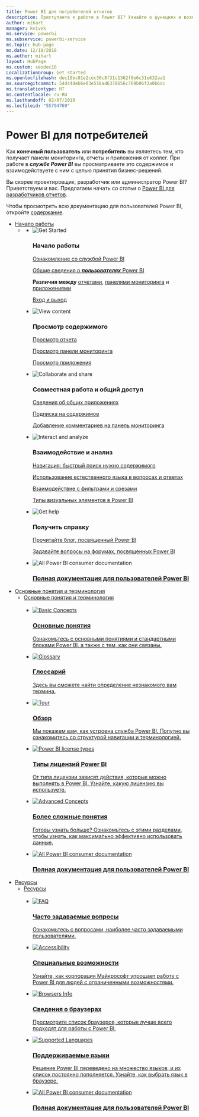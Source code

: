 ```yaml
---
title: Power BI для потребителей отчетов
description: Приступаете к работе в Power BI? Узнайте о функциях и возможностях Power BI и о том, как пользователи Power BI или отчетов Power BI могут их использовать.
author: mihart
manager: kvivek
ms.service: powerbi
ms.subservice: powerbi-service
ms.topic: hub-page
ms.date: 12/10/2018
ms.author: mihart
layout: HubPage
ms.custom: seodec18
LocalizationGroup: Get started
ms.openlocfilehash: dec19bc01e2cec30c8f31c1362f0e6c31e632aa1
ms.sourcegitcommit: 54d44deb6e03e518ad6378656c769b06f2a0b6dc
ms.translationtype: HT
ms.contentlocale: ru-RU
ms.lasthandoff: 02/07/2019
ms.locfileid: "55794769"
---
```

<div id="main" class="v2">
      <div class="container">
            <h1 class="">Power BI для потребителей</h1>
            <p>Как <b>конечный пользователь</b> или <b>потребитель</b> вы являетесь тем, кто получает панели мониторинга, отчеты и приложения от коллег. При работе в <b><i>службе Power BI</i></b> вы просматриваете это содержимое и взаимодействуете с ним с целью принятия бизнес-решений.</p>
            <p>Вы скорее проектировщик, разработчик или администратор Power BI? Приветствуем и вас. Предлагаем начать со статьи о <a href="../power-bi-creator-landing.md">Power BI для разработчиков отчетов</a>.</p>
            <p>Чтобы просмотреть всю документацию для пользователей Power BI, откройте <a href="end-user-consumer.md">содержание</a>.</p>
            <ul class="pivots">
            <li>
                <a href="#get-started" data-linktype="self-bookmark">Начало работы</a>
                <ul id="get-started" class="cardsF">
                    <li>
                        <a data-default="true" href="#getstarted" data-linktype="self-bookmark"></a>
                        <ul id="getstarted" class="cardsF">
                            <li>
                                <div class="cardSize">
                                    <div class="cardPadding">
                                        <div class="card">
                                            <div class="cardImageOuter">
                                                <div class="cardImage">
                                                    <img alt="Get Started" src="media/end-user-consumer/get-started.svg" data-linktype="relative-path">
                                                </div>
                                            </div>
                                            <div class="cardText">
                                                <h3>Начало работы</h3>
                                                <p><a href="/power-bi/service-get-started" data-linktype="absolute-path">Ознакомление со службой Power BI</a></p>
                                                <p><a href="/power-bi/consumer/end-user-consumer" data-linktype="absolute-path">Общие сведения о <b><i>пользователях</i></b> Power BI</a></p>
                                                <p><b>Различия между</b> <a href="/power-bi/consumer/end-user-reports" data-linktype="absolute-path">отчетами</a>, <a href="/power-bi/consumer/end-user-dashboards" data-linktype="absolute-path">панелями мониторинга</a> и <a href="/power-bi/consumer/end-user-apps" data-linktype="absolute-path">приложениями</a></p>
                                                <p><a href="/power-bi/consumer/end-user-sign-in" data-linktype="absolute-path">Вход и выход</a></p>
                                            </div>
                                        </div>
                                    </div>
                                </div>
                            </li>
                            <li>
                                <div class="cardSize">
                                    <div class="cardPadding">
                                        <div class="card">
                                            <div class="cardImageOuter">
                                                <div class="cardImage">
                                                    <img alt="View content" src="media/end-user-consumer/view-content.svg" data-linktype="relative-path">
                                                </div>
                                            </div>
                                            <div class="cardText">
                                                <h3>Просмотр содержимого</h3>
                                                <p><a href="/power-bi/consumer/end-user-report-open" data-linktype="absolute-path">Просмотр отчета</a></p>
                                                <p><a href="/power-bi/consumer/end-user-dashboard-open" data-linktype="absolute-path">Просмотр панели мониторинга</a></p>
                                                <p><a href="/power-bi/consumer/end-user-app-view" data-linktype="absolute-path">Просмотр приложения</a></p>
                                                <!-- <p><a href="" data-linktype="absolute-path">Is my content up-to-date?</a></p> -->
                                            </div>
                                        </div>
                                    </div>
                                </div>
                            </li>
                            <li>
                                <div class="cardSize">
                                    <div class="cardPadding">
                                        <div class="card">
                                            <div class="cardImageOuter">
                                                <div class="cardImage">
                                                    <img alt="Collaborate and share" src="media/end-user-consumer/collaborate-share.svg" data-linktype="relative-path">
                                                </div>
                                            </div>
                                            <div class="cardText">
                                                <h3>Совместная работа и общий доступ</h3>
                                                <p><a href="/power-bi/consumer/end-user-apps" data-linktype="absolute-path">Сведения об общих приложениях</a></p>
                                                <p><a href="/power-bi/consumer/end-user-subscribe" data-linktype="absolute-path">Подписка на содержимое</a></p>
                                                <p><a href="/power-bi/consumer/end-user-comment" data-linktype="absolute-path">Добавление комментариев на панель мониторинга</a></p>
                                            </div>
                                        </div>
                                    </div>
                                </div>
                            </li>
                            <li>
                                <div class="cardSize">
                                    <div class="cardPadding">
                                        <div class="card">
                                            <div class="cardImageOuter">
                                                <div class="cardImage">
                                                    <img alt="Interact and analyze" src="media/end-user-consumer/interact-analyze.svg" data-linktype="relative-path">
                                                </div>
                                            </div>
                                            <div class="cardText">
                                                <h3>Взаимодействие и анализ</h3>
                                                <p><a href="/power-bi/consumer/end-user-experience" data-linktype="absolute-path">Навигация: быстрый поиск нужно содержимого</a></p>
                                                <p><a href="/power-bi/consumer/end-user-q-and-a" data-linktype="absolute-path">Использование естественного языка в вопросах и ответах</a></p>
                                                <p><a href="/power-bi/consumer/end-user-report-filter" data-linktype="absolute-path">Взаимодействие с фильтрами и срезами</a></p>
                                                <p><a href="/power-bi/consumer/end-user-visual-type" data-linktype="absolute-path">Типы визуальных элементов в Power BI</a></p>
                                            </div>
                                        </div>
                                    </div>
                                </div>
                            </li>
                            <li>
                                <div class="cardSize">
                                    <div class="cardPadding">
                                        <div class="card">
                                            <div class="cardImageOuter">
                                                <div class="cardImage">
                                                    <img alt="Get help" src="media/end-user-consumer/get-help.svg" data-linktype="relative-path">
                                                </div>
                                            </div>
                                            <div class="cardText">
                                                <h3>Получить справку</h3>
                                            <!--    <p><a href="/power-bi/guided-learning/index" data-linktype="absolute-path">Microsoft LEARN self-paced training</a></p>
                                               --> <p><a href="https://powerbi.microsoft.com/blog/" data-linktype="absolute-path">Прочитайте блог, посвященный Power BI</a></p>
                                                <p><a href="http://community.powerbi.com/" data-linktype="absolute-path">Задавайте вопросы на форумах, посвященных Power BI</a></p>
                                            </div>
                                        </div>
                                    </div>
                                </div>
                            </li>
                            <li>
                                <div class="cardSize">
                                    <div class="cardPadding">
                                        <div class="card">
                                            <div class="cardImageOuter">
                                                <div class="cardImage">
                                                    <img alt="All Power BI consumer documentation" src="media/end-user-consumer/interact-analyze.svg" data-linktype="relative-path">
                                                </div>
                                            </div>
                                            <div class="cardText">
                                                <a href="end-user-consumer.md" data-linktype="absolute-path">
                                                <h3>Полная документация для пользователей Power BI</h3></a>
                                            </div>
                                        </div>
                                    </div>
                                </div>
                            </li>
                        </ul>
                    </li>
                </ul>
            </li>
            <li>
                <a href="#concepts-terminology" data-linktype="self-bookmark"> Основные понятия и терминология</a>
                <ul id="concepts-terminology">
                    <li>
                        <a href="#conceptsterminology" data-linktype="self-bookmark"> Основные понятия и терминология</a>
                        <ul id="conceptsterminology" class="cardsC">
                            <br>
                            <li>
                                <a href="/power-bi/consumer/End-user-basic-concepts" data-linktype="absolute-path">
                                    <div class="cardSize">
                                        <div class="cardPadding">
                                            <div class="card">
                                                <div class="cardImageOuter">
                                                    <div class="cardImage bgdAccent1">
                                                        <img src="media/end-user-consumer/basic-concepts.svg" alt="Basic Concepts" data-linktype="relative-path">
                                                    </div>
                                                </div>
                                                <div class="cardText">
                                                    <h3>Основные понятия</h3>
                                                    <p>Ознакомьтесь с основными понятиями и стандартными блоками Power BI, а также с тем, как они связаны.</p>
                                                </div>
                                            </div>
                                        </div>
                                    </div>
                                </a>
                            </li>
                            <li>
                                <a href="/power-bi/consumer/End-user-glossary" data-linktype="absolute-path">
                                    <div class="cardSize">
                                        <div class="cardPadding">
                                            <div class="card">
                                                <div class="cardImageOuter">
                                                    <div class="cardImage bgdAccent1">
                                                        <img src="media/end-user-consumer/glossary.svg" alt="Glossary" data-linktype="relative-path">
                                                    </div>
                                                </div>
                                                <div class="cardText">
                                                    <h3>Глоссарий</h3>
                                                    <p>Здесь вы сможете найти определение незнакомого вам термина.</p>
                                                </div>
                                            </div>
                                        </div>
                                    </div>
                                </a>
                            </li>
                            <li>
                                <a href="/power-bi/consumer/end-user-experience" data-linktype="absolute-path">
                                    <div class="cardSize">
                                        <div class="cardPadding">
                                            <div class="card">
                                                <div class="cardImageOuter">
                                                    <div class="cardImage bgdAccent1">
                                                        <img src="media/end-user-consumer/tour.svg" alt="Tour" data-linktype="relative-path">
                                                    </div>
                                                </div>
                                                <div class="cardText">
                                                    <h3>Обзор</h3>
                                                    <p>Мы покажем вам, как устроена служба Power BI. Попутно вы ознакомитесь со структурой навигации и терминологией.</p>
                                                </div>
                                            </div>
                                        </div>
                                    </div>
                                </a>
                            </li>
                            <li>
                                <a href="/power-bi/service-admin-licensing-organization" data-linktype="absolute-path">
                                    <div class="cardSize">
                                        <div class="cardPadding">
                                            <div class="card">
                                                <div class="cardImageOuter">
                                                    <div class="cardImage bgdAccent1">
                                                        <img src="media/end-user-consumer/power-bi-license-types.svg" alt="Power BI license types" data-linktype="relative-path">
                                                    </div>
                                                </div>
                                                <div class="cardText">
                                                    <h3>Типы лицензий Power BI</h3>
                                                    <p>От типа лицензии зависят действия, которые можно выполнять в Power BI. Узнайте, какую лицензию вы используете.</p>
                                                </div>
                                            </div>
                                        </div>
                                    </div>
                                </a>
                            </li>
                            <li>
                                <a href="/power-bi/service-admin-licensing-organization" data-linktype="absolute-path">
                                    <div class="cardSize">
                                        <div class="cardPadding">
                                            <div class="card">
                                                <div class="cardImageOuter">
                                                    <div class="cardImage bgdAccent1">
                                                        <img src="media/end-user-consumer/advanced-concepts.svg" alt="Advanced Concepts" data-linktype="relative-path">
                                                    </div>
                                                </div>
                                                <div class="cardText">
                                                    <h3>Более сложные понятия</h3>
                                                    <p>Готовы узнать больше? Ознакомьтесь с этими разделами, чтобы узнать, как максимально эффективно использовать данные. </p>
                                                </div>
                                            </div>
                                        </div>
                                    </div>
                                </a>
                            </li>
                            <li>
                                <a href="end-user-consumer.md" data-linktype="absolute-path">
                                    <div class="cardSize">
                                        <div class="cardPadding">
                                            <div class="card">
                                                <div class="cardImageOuter">
                                                    <div class="cardImage bgdAccent1">
                                                        <img src="" alt="All Power BI consumer documentation" data-linktype="relative-path">
                                                    </div>
                                                </div>
                                                <div class="cardText">
                                                    <h3>Полная документация для пользователей Power BI</h3>
                                                </div>
                                            </div>
                                        </div>
                                    </div>
                                </a>
                            </li>
                        </ul>
                    </li>
                </ul>
            </li>
            <li>
                <a href="#resources" data-linktype="self-bookmark">Ресурсы</a>
                <ul id="resources">
                    <li>
                        <a href="#resources" data-linktype="self-bookmark">Ресурсы</a>
                        <ul id="resources" class="cardsC">
                            <br>
                            <li>
                                <a href="/power-bi/consumer/end-user-faq" data-linktype="absolute-path">
                                    <div class="cardSize">
                                        <div class="cardPadding">
                                            <div class="card">
                                                <div class="cardImageOuter">
                                                    <div class="cardImage bgdAccent1">
                                                        <img src="media/end-user-consumer/faq.svg" alt="FAQ" data-linktype="relative-path">
                                                    </div>
                                                </div>
                                                <div class="cardText">
                                                    <h3>Часто задаваемые вопросы</h3>
                                                    <p>Ознакомьтесь с вопросами, наиболее часто задаваемыми пользователями.</p>
                                                </div>
                                            </div>
                                        </div>
                                    </div>
                                </a>
                            </li>
                            <li>
                                <a href="/power-bi/desktop-accessibility" data-linktype="absolute-path">
                                    <div class="cardSize">
                                        <div class="cardPadding">
                                            <div class="card">
                                                <div class="cardImageOuter">
                                                    <div class="cardImage bgdAccent1">
                                                        <img src="media/end-user-consumer/accessibility.svg" alt="Accessibility" data-linktype="relative-path">
                                                    </div>
                                                </div>
                                                <div class="cardText">
                                                    <h3>Специальные возможности</h3>
                                                    <p>Узнайте, как корпорация Майкрософт упрощает работу с Power BI для людей с ограниченными возможностями. </p>
                                                </div>
                                            </div>
                                        </div>
                                    </div>
                                </a>
                            </li>                            
                            <li>
                                <a href="/power-bi/consumer/end-user-browsers" data-linktype="absolute-path">
                                    <div class="cardSize">
                                        <div class="cardPadding">
                                            <div class="card">
                                                <div class="cardImageOuter">
                                                    <div class="cardImage bgdAccent1">
                                                        <img src="media/end-user-consumer/browser-info.svg" alt="Browsers Info" data-linktype="relative-path">
                                                    </div>
                                                </div>
                                                <div class="cardText">
                                                    <h3>Сведения о браузерах</h3>
                                                    <p>Просмотрите список браузеров, которые лучше всего подходят для работы с Power BI. </p>
                                                </div>
                                            </div>
                                        </div>
                                    </div>
                                </a>
                            </li>
                            <li>
                                <a href="/power-bi/supported-languages-countries-regions" data-linktype="absolute-path">
                                    <div class="cardSize">
                                        <div class="cardPadding">
                                            <div class="card">
                                                <div class="cardImageOuter">
                                                    <div class="cardImage bgdAccent1">
                                                        <img src="media/end-user-consumer/supported-languages.svg" alt="Supported Languages" data-linktype="relative-path">
                                                    </div>
                                                </div>
                                                <div class="cardText">
                                                    <h3>Поддерживаемые языки</h3>
                                                    <p>Решение Power BI переведено на множество языков, и их список постоянно пополняется. Узнайте, как выбрать язык в браузере. </p>
                                                </div>
                                            </div>
                                        </div>
                                    </div>
                                </a>
                            </li>
                            <li>
                                <a href="end-user-consumer.md" data-linktype="absolute-path">
                                    <div class="cardSize">
                                        <div class="cardPadding">
                                            <div class="card">
                                                <div class="cardImageOuter">
                                                    <div class="cardImage bgdAccent1">
                                                        <img src="" alt="All Power BI consumer documentation" data-linktype="relative-path">
                                                    </div>
                                                </div>
                                                <div class="cardText">
                                                    <h3>Полная документация для пользователей Power BI</h3>
                                                </div>
                                            </div>
                                        </div>
                                    </div>
                                </a>
                            </li>
                        </ul>
                    </li>
                </ul>
            </li>
            </ul> 
      </div>
</div>

